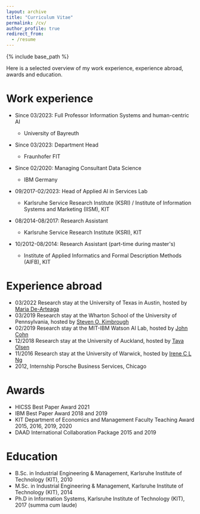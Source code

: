 ```yaml
---
layout: archive
title: "Curriculum Vitae"
permalink: /cv/
author_profile: true
redirect_from:
  - /resume
---
```


{% include base_path %}

Here is a selected overview of my work experience, experience abroad, awards and education.

Work experience
======
* Since 03/2023: Full Professor Information Systems and human-centric AI
  * University of Bayreuth

* Since 03/2023: Department Head
  * Fraunhofer FIT  

* Since 02/2020: Managing Consultant Data Science
  * IBM Germany

* 09/2017-02/2023: Head of Applied AI in Services Lab
  * Karlsruhe Service Research Institute (KSRI) / Institute of Information Systems and Marketing (IISM), KIT

* 08/2014-08/2017: Research Assistant
  * Karlsruhe Service Research Institute (KSRI), KIT

* 10/2012-08/2014: Research Assistant (part-time during master's)
  * Institute of Applied Informatics and Formal Description Methods (AIFB), KIT
  
Experience abroad
======
* 03/2022 Research stay at the University of Texas in Austin, hosted by [Maria De-Arteaga](https://mariadearteaga.com/)
* 03/2019 Research stay at the Wharton School of the University of Pennsylvania, hosted by [Steven O. Kimbrough](https://oid.wharton.upenn.edu/profile/sok/#research)
* 02/2019 Research stay at the MIT-IBM Watson AI Lab, hosted by [John Cohn](https://en.wikipedia.org/wiki/John_Cohn)
* 12/2018 Research stay at the University of Auckland, hosted by [Tava Olsen](https://www.exec.auckland.ac.nz/programmes-and-courses-for-individuals/short-courses/presenter/?presenter=31363-tava-olsen)
* 11/2016 Research stay at the University of Warwick, hosted by [Irene C L Ng](https://ireneng.com/)
* 2012, Internship Porsche Business Services, Chicago

Awards
======
* HICSS Best Paper Award 2021
* IBM Best Paper Award 2018 and 2019
* KIT Department of Economics and Management Faculty Teaching Award 2015, 2016, 2019, 2020
* DAAD International Collaboration Package 2015 and 2019


Education
======
* B.Sc. in Industrial Engineering & Management, Karlsruhe Institute of Technology (KIT), 2010
* M.Sc. in Industrial Engineering & Management, Karlsruhe Institute of Technology (KIT), 2014
* Ph.D in Information Systems, Karlsruhe Institute of Technology (KIT), 2017 (summa cum laude)

